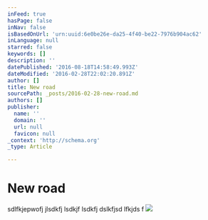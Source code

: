 ```yaml
---
inFeed: true
hasPage: false
inNav: false
isBasedOnUrl: 'urn:uuid:6e0be26e-da25-4f40-be22-7976b904ac62'
inLanguage: null
starred: false
keywords: []
description: ''
datePublished: '2016-08-18T14:58:49.993Z'
dateModified: '2016-02-28T22:02:20.891Z'
author: []
title: New road
sourcePath: _posts/2016-02-28-new-road.md
authors: []
publisher:
  name: ''
  domain: ''
  url: null
  favicon: null
_context: 'http://schema.org'
_type: Article

---
```

# New road

sdlfkjepwofj jlsdkfj lsdkjf lsdkfj dslkfjsd lfkjds f
![](https://s3-us-west-2.amazonaws.com/the-grid-img/p/a201fc8503a3bb3167bb02a93ff2a5ffe579914b.png)